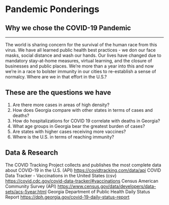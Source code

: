 # Pandemic Ponderings
## Why we chose the COVID-19 Pandemic
---------------------------------------------------------------------------------
The world is sharing concern for the survival of the human race from this virus. We have all learned public health best practices - we don our face masks, social distance and wash our hands. Our lives have changed due to mandatory stay-at-home measures, virtual learning, and the closure of businesses and public places. We’re more than a year into this and now we’re in a race to bolster immunity in our cities to re-establish a sense of normalcy. Where are we in that effort in the U.S.?

## These are the questions we have
1. Are there more cases in areas of high density?
2. How does Georgia compare with other states in terms of cases and deaths?
3. How do hospitalizations for COVID 19 correlate with deaths in Georgia?
4. What age groups in Georgia bear the greatest burden of cases?
5. Are states with higher cases receiving more vaccines?
6. Where is the U.S. in terms of reaching immunity?

## Data & Research
The COVID Tracking Project collects and publishes the most complete data about COVID-19 in the U.S. (API) https://covidtracking.com/data/api
COVID Data Tracker - Vaccinations in the United States (csv) https://covid.cdc.gov/covid-data-tracker/#vaccinations
Census American Community Survey (API)
https://www.census.gov/data/developers/data-sets/acs-5year.html
Georgia Department of Public Health Daily Status Report https://dph.georgia.gov/covid-19-daily-status-report


